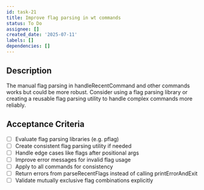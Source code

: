 ```yaml
---
id: task-21
title: Improve flag parsing in wt commands
status: To Do
assignee: []
created_date: '2025-07-11'
labels: []
dependencies: []
---
```


## Description

The manual flag parsing in handleRecentCommand and other commands works but could be more robust. Consider using a flag parsing library or creating a reusable flag parsing utility to handle complex commands more reliably.

## Acceptance Criteria

- [ ] Evaluate flag parsing libraries (e.g. pflag)
- [ ] Create consistent flag parsing utility if needed
- [ ] Handle edge cases like flags after positional args
- [ ] Improve error messages for invalid flag usage
- [ ] Apply to all commands for consistency
- [ ] Return errors from parseRecentFlags instead of calling printErrorAndExit
- [ ] Validate mutually exclusive flag combinations explicitly
